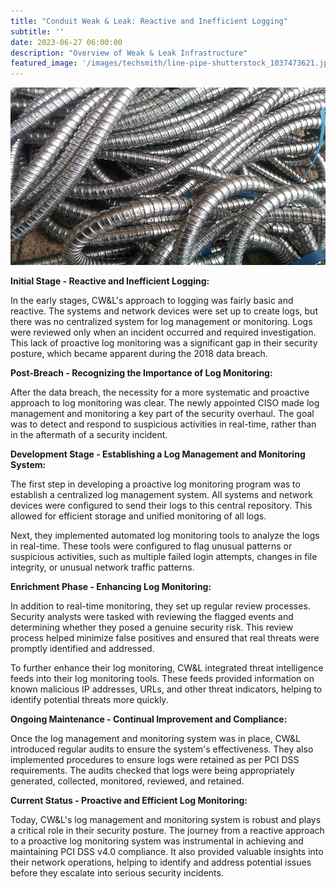 ```yaml
---
title: "Conduit Weak & Leak: Reactive and Inefficient Logging"
subtitle: ''
date: 2023-06-27 06:00:00
description: "Overview of Weak & Leak Infrastructure"
featured_image: '/images/techsmith/line-pipe-shutterstock_1037473621.jpg'
---
```


![](/images/techsmith/line-pipe-shutterstock_1037473621.jpg)

**Initial Stage - Reactive and Inefficient Logging:**

In the early stages, CW&L's approach to logging was fairly basic and reactive. The systems and network devices were set up to create logs, but there was no centralized system for log management or monitoring. Logs were reviewed only when an incident occurred and required investigation. This lack of proactive log monitoring was a significant gap in their security posture, which became apparent during the 2018 data breach.

**Post-Breach - Recognizing the Importance of Log Monitoring:**

After the data breach, the necessity for a more systematic and proactive approach to log monitoring was clear. The newly appointed CISO made log management and monitoring a key part of the security overhaul. The goal was to detect and respond to suspicious activities in real-time, rather than in the aftermath of a security incident.

**Development Stage - Establishing a Log Management and Monitoring System:**

The first step in developing a proactive log monitoring program was to establish a centralized log management system. All systems and network devices were configured to send their logs to this central repository. This allowed for efficient storage and unified monitoring of all logs.

Next, they implemented automated log monitoring tools to analyze the logs in real-time. These tools were configured to flag unusual patterns or suspicious activities, such as multiple failed login attempts, changes in file integrity, or unusual network traffic patterns.

**Enrichment Phase - Enhancing Log Monitoring:**

In addition to real-time monitoring, they set up regular review processes. Security analysts were tasked with reviewing the flagged events and determining whether they posed a genuine security risk. This review process helped minimize false positives and ensured that real threats were promptly identified and addressed.

To further enhance their log monitoring, CW&L integrated threat intelligence feeds into their log monitoring tools. These feeds provided information on known malicious IP addresses, URLs, and other threat indicators, helping to identify potential threats more quickly.

**Ongoing Maintenance - Continual Improvement and Compliance:**

Once the log management and monitoring system was in place, CW&L introduced regular audits to ensure the system's effectiveness. They also implemented procedures to ensure logs were retained as per PCI DSS requirements. The audits checked that logs were being appropriately generated, collected, monitored, reviewed, and retained.

**Current Status - Proactive and Efficient Log Monitoring:**

Today, CW&L's log management and monitoring system is robust and plays a critical role in their security posture. The journey from a reactive approach to a proactive log monitoring system was instrumental in achieving and maintaining PCI DSS v4.0 compliance. It also provided valuable insights into their network operations, helping to identify and address potential issues before they escalate into serious security incidents.
